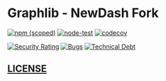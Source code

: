 # Graphlib - NewDash Fork

[![npm (scoped)](https://img.shields.io/npm/v/@newdash/graphlib?label=graphlib)](https://www.npmjs.com/package/@newdash/graphlib)
[![node-test](https://github.com/newdash/graphlib/actions/workflows/nodejs.yml/badge.svg)](https://github.com/newdash/graphlib/actions/workflows/nodejs.yml)
[![codecov](https://codecov.io/gh/newdash/graphlib/branch/main/graph/badge.svg?token=fiCYkiPBex)](https://codecov.io/gh/newdash/graphlib)

[![Security Rating](https://sonarcloud.io/api/project_badges/measure?project=newdash_graphlib&metric=security_rating)](https://sonarcloud.io/dashboard?id=newdash_graphlib)
[![Bugs](https://sonarcloud.io/api/project_badges/measure?project=newdash_graphlib&metric=bugs)](https://sonarcloud.io/dashboard?id=newdash_graphlib)
[![Technical Debt](https://sonarcloud.io/api/project_badges/measure?project=newdash_graphlib&metric=sqale_index)](https://sonarcloud.io/dashboard?id=newdash_graphlib)

## [LICENSE](./LICENSE)
